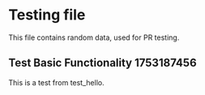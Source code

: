 # Testing file

This file contains random data, used for PR testing.


## Test Basic Functionality 1753187456

This is a test from test_hello.
